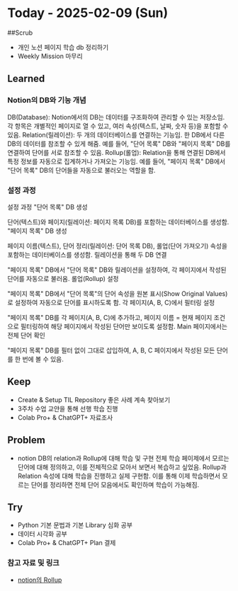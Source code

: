 # Today - 2025-02-09 (Sun)

##Scrub
- 개인 노션 페이지 학습 db 정리하기
- Weekly Mission 마무리

## Learned

### Notion의 DB와 기능 개념
DB(Database): Notion에서의 DB는 데이터를 구조화하여 관리할 수 있는 저장소임. 각 항목은 개별적인 페이지로 열 수 있고, 여러 속성(텍스트, 날짜, 숫자 등)을 포함할 수 있음.
Relation(릴레이션): 두 개의 데이터베이스를 연결하는 기능임. 한 DB에서 다른 DB의 데이터를 참조할 수 있게 해줌. 예를 들어, "단어 목록" DB와 "페이지 목록" DB를 연결하여 단어를 서로 참조할 수 있음.
Rollup(롤업): Relation을 통해 연결된 DB에서 특정 정보를 자동으로 집계하거나 가져오는 기능임. 예를 들어, "페이지 목록" DB에서 "단어 목록" DB의 단어들을 자동으로 불러오는 역할을 함.

### 설정 과정
설정 과정
"단어 목록" DB 생성

단어(텍스트)와 페이지(릴레이션: 페이지 목록 DB)를 포함하는 데이터베이스를 생성함.
"페이지 목록" DB 생성

페이지 이름(텍스트), 단어 정리(릴레이션: 단어 목록 DB), 롤업(단어 가져오기) 속성을 포함하는 데이터베이스를 생성함.
릴레이션을 통해 두 DB 연결

"페이지 목록" DB에서 "단어 목록" DB와 릴레이션을 설정하여, 각 페이지에서 작성된 단어를 자동으로 불러옴.
롤업(Rollup) 설정

"페이지 목록" DB에서 "단어 목록"의 단어 속성을 원본 표시(Show Original Values)로 설정하여 자동으로 단어를 표시하도록 함.
각 페이지(A, B, C)에서 필터링 설정

"페이지 목록" DB를 각 페이지(A, B, C)에 추가하고, 페이지 이름 = 현재 페이지 조건으로 필터링하여 해당 페이지에서 작성된 단어만 보이도록 설정함.
Main 페이지에서는 전체 단어 확인

"페이지 목록" DB를 필터 없이 그대로 삽입하여, A, B, C 페이지에서 작성된 모든 단어를 한 번에 볼 수 있음.

## Keep
- Create & Setup TIL Repository 좋은 사례 계속 찾아보기
- 3주차 수업 교얀을 통해 선행 학습 진행
- Colab Pro+ & ChatGPT+ 자료조사

## Problem
-  notion DB의 relation과 Rollup에 대해 학습 및 구현
전체 학습 페이제에서 모르는 단어에 대해 정의하고, 이를 전체적으로 모아서 보면서 복습하고 싶었음.
Rollup과 Relation 속성에 대해 학습을 진행하고 실제 구현함.
이를 통해 이제 학습하면서 모르는 단어를 정리하면 전체 단어 모음에서도 확인하며 학습이 가능해짐.

## Try
- Python 기본 문법과 기본 Library 심화 공부
- 데이터 시각화 공부
- Colab Pro+ & ChatGPT+ Plan 결제


### 참고 자료 및 링크
- [notion의 Rollup](https://www.notion.com/help/relations-and-rollups)
